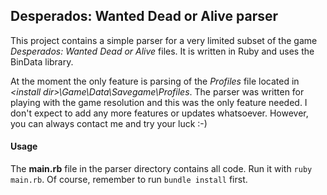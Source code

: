 ## Desperados: Wanted Dead or Alive parser

This project contains a simple parser for a very limited subset of the game *Desperados: Wanted Dead or Alive* files. It is written in Ruby and uses the BinData library.

At the moment the only feature is parsing of the *Profiles* file located in *\<install dir\>\Game\Data\Savegame\Profiles*. The parser was written for playing with the game resolution and this was the only feature needed. I don't expect to add any more features or updates whatsoever. However, you can always contact me and try your luck :-)

#### Usage
The **main.rb** file in the parser directory contains all code. Run it with `ruby main.rb`. Of course, remember to run `bundle install` first.
